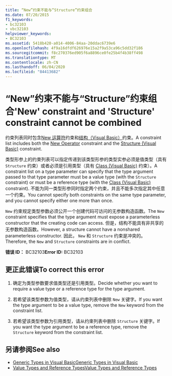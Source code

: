 ```yaml
---
title: “New”约束不能与“Structure”约束组合
ms.date: 07/20/2015
f1_keywords:
- bc32103
- vbc32103
helpviewer_keywords:
- BC32103
ms.assetid: 5418b420-a014-4006-84aa-20ddac6739e6
ms.openlocfilehash: 4f9a16dfdf626976e15a2f9a53ca96c5dd32f186
ms.sourcegitcommit: f8c270376ed905f6a8896ce0fe25b4f4b38ff498
ms.translationtype: MT
ms.contentlocale: zh-CN
ms.lasthandoff: 06/04/2020
ms.locfileid: "84413682"
---
```

# <a name="new-constraint-and-structure-constraint-cannot-be-combined"></a><span data-ttu-id="8b800-102">“New”约束不能与“Structure”约束组合</span><span class="sxs-lookup"><span data-stu-id="8b800-102">'New' constraint and 'Structure' constraint cannot be combined</span></span>
<span data-ttu-id="8b800-103">约束列表同时包含[New 运算符](../language-reference/operators/new-operator.md)约束和[结构（Visual Basic）](../language-reference/statements/structure-statement.md)约束。</span><span class="sxs-lookup"><span data-stu-id="8b800-103">A constraint list includes both the [New Operator](../language-reference/operators/new-operator.md) constraint and the [Structure (Visual Basic)](../language-reference/statements/structure-statement.md) constraint.</span></span>  
  
 <span data-ttu-id="8b800-104">类型形参上的约束列表可以指定传递到该类型形参的类型实参必须是值类型（具有 `Structure` 约束）或者必须是引用类型（具有 [Class (Visual Basic)](../language-reference/statements/class-statement.md) 约束）。</span><span class="sxs-lookup"><span data-stu-id="8b800-104">A constraint list on a type parameter can specify that the type argument passed to that type parameter must be a value type (with the `Structure` constraint) or must be a reference type (with the [Class (Visual Basic)](../language-reference/statements/class-statement.md) constraint).</span></span> <span data-ttu-id="8b800-105">不能为同一类型形参同时指定两个约束，并且不能多次指定其中任意一个约束。</span><span class="sxs-lookup"><span data-stu-id="8b800-105">You cannot specify both constraints on the same type parameter, and you cannot specify either one more than once.</span></span>  
  
 <span data-ttu-id="8b800-106">`New` 约束规定类型参数必须公开一个创建代码可访问的无参数构造函数。</span><span class="sxs-lookup"><span data-stu-id="8b800-106">The `New` constraint specifies that the type argument must expose a parameterless constructor that the creating code can access.</span></span> <span data-ttu-id="8b800-107">但是，结构不能具有非共享的无参数构造函数。</span><span class="sxs-lookup"><span data-stu-id="8b800-107">However, a structure cannot have a nonshared parameterless constructor.</span></span> <span data-ttu-id="8b800-108">因此， `New` 和 `Structure` 约束是冲突的。</span><span class="sxs-lookup"><span data-stu-id="8b800-108">Therefore, the `New` and `Structure` constraints are in conflict.</span></span>  
  
 <span data-ttu-id="8b800-109">**错误 ID：** BC32103</span><span class="sxs-lookup"><span data-stu-id="8b800-109">**Error ID:** BC32103</span></span>  
  
## <a name="to-correct-this-error"></a><span data-ttu-id="8b800-110">更正此错误</span><span class="sxs-lookup"><span data-stu-id="8b800-110">To correct this error</span></span>  
  
1. <span data-ttu-id="8b800-111">确定为类型参数要求值类型还是引用类型。</span><span class="sxs-lookup"><span data-stu-id="8b800-111">Decide whether you want to require a value type or a reference type for the type argument.</span></span>  
  
2. <span data-ttu-id="8b800-112">若希望该类型参数为值类型，请从约束列表中删除 `New` 关键字。</span><span class="sxs-lookup"><span data-stu-id="8b800-112">If you want the type argument to be a value type, remove the `New` keyword from the constraint list.</span></span>  
  
3. <span data-ttu-id="8b800-113">若希望该类型参数为引用类型，请从约束列表中删除 `Structure` 关键字。</span><span class="sxs-lookup"><span data-stu-id="8b800-113">If you want the type argument to be a reference type, remove the `Structure` keyword from the constraint list.</span></span>  
  
## <a name="see-also"></a><span data-ttu-id="8b800-114">另请参阅</span><span class="sxs-lookup"><span data-stu-id="8b800-114">See also</span></span>

- [<span data-ttu-id="8b800-115">Generic Types in Visual Basic</span><span class="sxs-lookup"><span data-stu-id="8b800-115">Generic Types in Visual Basic</span></span>](../programming-guide/language-features/data-types/generic-types.md)
- [<span data-ttu-id="8b800-116">Value Types and Reference Types</span><span class="sxs-lookup"><span data-stu-id="8b800-116">Value Types and Reference Types</span></span>](../programming-guide/language-features/data-types/value-types-and-reference-types.md)
